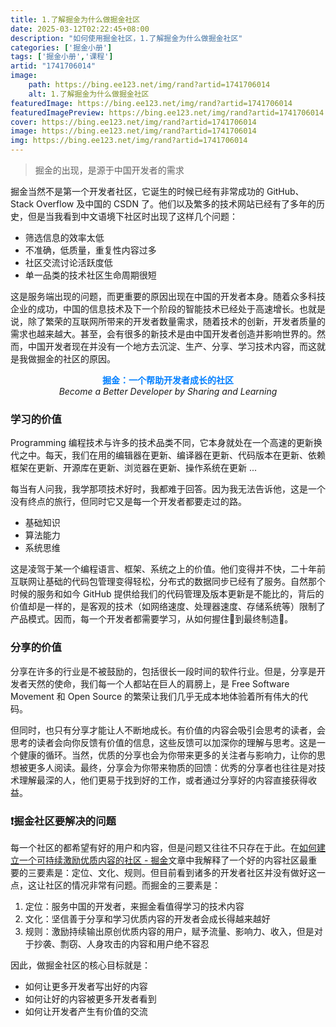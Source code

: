 ```yaml
---
title: 1.了解掘金为什么做掘金社区
date: 2025-03-12T02:22:45+08:00
description: "如何使用掘金社区，1.了解掘金为什么做掘金社区"
categories: ['掘金小册']
tags: ['掘金小册','课程']
artid: "1741706014"
image:
    path: https://bing.ee123.net/img/rand?artid=1741706014
    alt: 1.了解掘金为什么做掘金社区
featuredImage: https://bing.ee123.net/img/rand?artid=1741706014
featuredImagePreview: https://bing.ee123.net/img/rand?artid=1741706014
cover: https://bing.ee123.net/img/rand?artid=1741706014
image: https://bing.ee123.net/img/rand?artid=1741706014
img: https://bing.ee123.net/img/rand?artid=1741706014
---
```


> 掘金的出现，是源于中国开发者的需求

掘金当然不是第一个开发者社区，它诞生的时候已经有非常成功的 GitHub、Stack Overflow 及中国的 CSDN 了。他们以及繁多的技术网站已经有了多年的历史，但是当我看到中文语境下社区时出现了这样几个问题：

- 筛选信息的效率太低
- 不准确，低质量，重复性内容过多
- 社区交流讨论活跃度低
- 单一品类的技术社区生命周期很短

这是服务端出现的问题，而更重要的原因出现在中国的开发者本身。随着众多科技企业的成功，中国的信息技术及下一个阶段的智能技术已经处于高速增长。也就是说，除了繁荣的互联网所带来的开发者数量需求，随着技术的创新，开发者质量的需求也越来越大。甚至，会有很多的新技术是由中国开发者创造并影响世界的。然而，中国开发者现在并没有一个地方去沉淀、生产、分享、学习技术内容，而这就是我做掘金的社区的原因。

<div style="text-align: center">
<strong style="color: #007FFF">掘金：一个帮助开发者成长的社区</strong>
<br>
<em>Become a Better Developer by Sharing and Learning</em>
</div>

### 学习的价值

Programming 编程技术与许多的技术品类不同，它本身就处在一个高速的更新换代之中。每天，我们在用的编辑器在更新、编译器在更新、代码版本在更新、依赖框架在更新、开源库在更新、浏览器在更新、操作系统在更新 ...

每当有人问我，我学那项技术好时，我都难于回答。因为我无法告诉他，这是一个没有终点的旅行，但同时它又是每一个开发者都要走过的路。

- 基础知识
- 算法能力
- 系统思维

这是凌驾于某一个编程语言、框架、系统之上的价值。他们变得并不快，二十年前互联网让基础的代码包管理变得轻松，分布式的数据同步已经有了服务。自然那个时候的服务和如今 GitHub 提供给我们的代码管理及版本更新是不能比的，背后的价值却是一样的，是客观的技术（如网络速度、处理器速度、存储系统等）限制了产品模式。因而，每一个开发者都需要学习，从如何握住🔧到最终制造🚀。

### 分享的价值

分享在许多的行业是不被鼓励的，包括很长一段时间的软件行业。但是，分享是开发者天然的使命，我们每一个人都站在巨人的肩膀上，是 Free Software Movement 和 Open Source 的繁荣让我们几乎无成本地体验着所有伟大的代码。

但同时，也只有分享才能让人不断地成长。有价值的内容会吸引会思考的读者，会思考的读者会向你反馈有价值的信息，这些反馈可以加深你的理解与思考。这是一个健康的循环。当然，优质的分享也会为你带来更多的关注者与影响力，让你的思想被更多人阅读。最终，分享会为你带来物质的回馈：优秀的分享者也往往是对技术理解最深的人，他们更易于找到好的工作，或者通过分享好的内容直接获得收益。

### ❗️掘金社区要解决的问题

每一个社区的都希望有好的用户和内容，但是问题又往往不只存在于此。在[如何建立一个可持续激励优质内容的社区 \- 掘金](https://juejin.cn/post/6844903791427338253)文章中我解释了一个好的内容社区最重要的三要素是：定位、文化、规则。但目前看到诸多的开发者社区并没有做好这一点，这让社区的情况非常有问题。而掘金的三要素是：

1. 定位：服务中国的开发者，来掘金看值得学习的技术内容
2. 文化：坚信善于分享和学习优质内容的开发者会成长得越来越好
3. 规则：激励持续输出原创优质内容的用户，赋予流量、影响力、收入，但是对于抄袭、剽窃、人身攻击的内容和用户绝不容忍

因此，做掘金社区的核心目标就是：

- 如何让更多开发者写出好的内容
- 如何让好的内容被更多开发者看到
- 如何让开发者产生有价值的交流